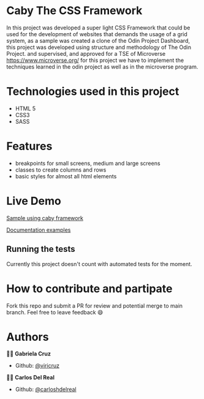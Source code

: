 # Caby The CSS Framework
In this project was developed a super light CSS Framework that could be used for the development of websites that demands the usage of a grid system, as a sample was created a clone of the Odin Project Dashboard, this project was developed using structure and methodology of The Odin Project. and supervised, and approved for a TSE of Microverse https://www.microverse.org/ for this project we have to implement the techniques learned in the odin project as well as in the microverse program.

# Technologies used in this project
- HTML 5
- CSS3
- SASS

# Features
* breakpoints for small screens, medium and large screens
* classes to create columns and rows
* basic styles for almost all html elements

# Live Demo
[Sample using caby framework](https://viricruz.github.io/caby_cssframework/)

[Documentation examples](https://viricruz.github.io/caby_cssframework/samples.html)

## Running the tests

Currently this project doesn't count with automated tests for the moment.


# How to contribute and partipate
Fork this repo and submit a PR for review and potential merge to main branch. Feel free to leave feedback :smile:

# Authors
👨‍💻 **Gabriela Cruz**

- Github: [@viricruz](https://github.com/viricruz)

👨‍💻 **Carlos Del Real**

- Github: [@carloshdelreal](https://github.com/carloshdelreal)

